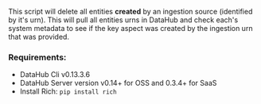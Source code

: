 This script will delete all entities **created** by an ingestion source (identified by it's urn).
This will pull all entities urns in DataHub and check each's system metadata to see if the key aspect was created by the ingestion urn that was provided.

### Requirements:
- DataHub Cli v0.13.3.6 
- DataHub Server version v0.14+ for OSS and 0.3.4+ for SaaS
- Install Rich: `pip install rich`